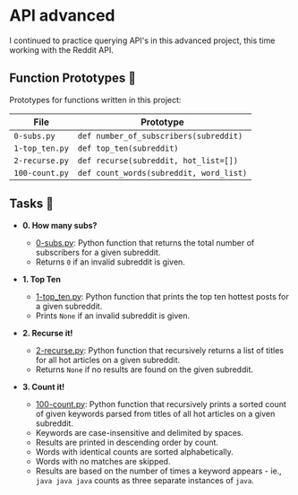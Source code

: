 # API advanced

I continued to practice querying API's in this advanced project, this time
working with the Reddit API.

## Function Prototypes :floppy_disk:

Prototypes for functions written in this project:

| File           | Prototype                               |
| -------------- | --------------------------------------- |
| `0-subs.py`    | `def number_of_subscribers(subreddit)`  |
| `1-top_ten.py` | `def top_ten(subreddit)`                |
| `2-recurse.py` | `def recurse(subreddit, hot_list=[])`   |
| `100-count.py` | `def count_words(subreddit, word_list)` |

## Tasks :page_with_curl:

- **0. How many subs?**

  - [0-subs.py](./0-subs.py): Python function that returns the total number of
    subscribers for a given subreddit.
  - Returns `0` if an invalid subreddit is given.

- **1. Top Ten**

  - [1-top_ten.py](./1-top_ten.py): Python function that prints the top ten
    hottest posts for a given subreddit.
  - Prints `None` if an invalid subreddit is given.

- **2. Recurse it!**

  - [2-recurse.py](./2-recurse.py): Python function that recursively returns a
    list of titles for all hot articles on a given subreddit.
  - Returns `None` if no results are found on the given subreddit.

- **3. Count it!**
  - [100-count.py](./100-count.py): Python function that recursively prints a
    sorted count of given keywords parsed from titles of all hot articles on a given
    subreddit.
  - Keywords are case-insensitive and delimited by spaces.
  - Results are printed in descending order by count.
  - Words with identical counts are sorted alphabetically.
  - Words with no matches are skipped.
  - Results are based on the number of times a keyword appears - ie.,
    `java java java` counts as three separate instances of `java`.
